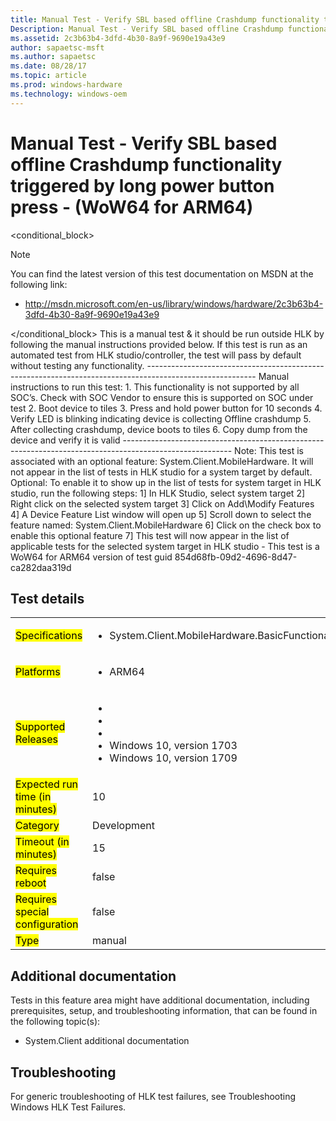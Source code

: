 ```yaml
---
title: Manual Test - Verify SBL based offline Crashdump functionality triggered by long power button press - (WoW64 for ARM64)
Description: Manual Test - Verify SBL based offline Crashdump functionality triggered by long power button press - (WoW64 for ARM64)
ms.assetid: 2c3b63b4-3dfd-4b30-8a9f-9690e19a43e9
author: sapaetsc-msft
ms.author: sapaetsc
ms.date: 08/28/17
ms.topic: article
ms.prod: windows-hardware
ms.technology: windows-oem
---
```


# Manual Test - Verify SBL based offline Crashdump functionality triggered by long power button press - (WoW64 for ARM64)

<conditional_block> <conditions> <docset value="standalone"></docset> </conditions>

>[!NOTE]
You can find the latest version of this test documentation on MSDN at the following link:

-   <xref hlink="http://msdn.microsoft.com/en-us/library/windows/hardware/2c3b63b4-3dfd-4b30-8a9f-9690e19a43e9">http://msdn.microsoft.com/en-us/library/windows/hardware/2c3b63b4-3dfd-4b30-8a9f-9690e19a43e9</b>


</conditional_block> This is a manual test & it should be run outside HLK by following the manual instructions provided below. If this test is run as an automated test from HLK studio/controller, the test will pass by default without testing any functionality. --------------------------------------------------------------------------------------------------------- Manual instructions to run this test: 1. This functionality is not supported by all SOC’s. Check with SOC Vendor to ensure this is supported on SOC under test 2. Boot device to tiles 3. Press and hold power button for 10 seconds 4. Verify LED is blinking indicating device is collecting Offline crashdump 5. After collecting crashdump, device boots to tiles 6. Copy dump from the device and verify it is valid --------------------------------------------------------------------------------------------------------- Note: This test is associated with an optional feature: System.Client.MobileHardware. It will not appear in the list of tests in HLK studio for a system target by default. Optional: To enable it to show up in the list of tests for system target in HLK studio, run the following steps: 1\] In HLK Studio, select system target 2\] Right click on the selected system target 3\] Click on Add\\Modify Features 4\] A Device Feature List window will open up 5\] Scroll down to select the feature named: System.Client.MobileHardware 6\] Click on the check box to enable this optional feature 7\] This test will now appear in the list of applicable tests for the selected system target in HLK studio - This test is a WoW64 for ARM64 version of test guid 854d68fb-09d2-4696-8d47-ca282daa319d

## Test details

<table>
<colgroup>
<col width="50%" />
<col width="50%" />
</colgroup>
<tbody>
<tr class="odd">
<td><mark type="bullet_intro">Specifications</b></td>
<td><ul>
<li>System.Client.MobileHardware.BasicFunctionality</li>
</ul></td>
</tr>
<tr class="even">
<td><mark type="bullet_intro">Platforms</b></td>
<td><ul>
<li><tla rid="win_threshold_mobile"></tla> ARM64</li>
</ul></td>
</tr>
<tr class="odd">
<td><mark type="bullet_intro">Supported Releases</b></td>
<td><ul>
<li><tla rid="win_10"></tla></li>
<li><tla rid="win_10_th2"></tla></li>
<li><tla rid="win_10_rs1"></tla></li>
<li>Windows 10, version 1703</li>
<li>Windows 10, version 1709</li>
</ul></td>
</tr>
<tr class="even">
<td><mark type="bullet_intro">Expected run time (in minutes)</b></td>
<td>10</td>
</tr>
<tr class="odd">
<td><mark type="bullet_intro">Category</b></td>
<td>Development</td>
</tr>
<tr class="even">
<td><mark type="bullet_intro">Timeout (in minutes)</b></td>
<td>15</td>
</tr>
<tr class="odd">
<td><mark type="bullet_intro">Requires reboot</b></td>
<td>false</td>
</tr>
<tr class="even">
<td><mark type="bullet_intro">Requires special configuration</b></td>
<td>false</td>
</tr>
<tr class="odd">
<td><mark type="bullet_intro">Type</b></td>
<td>manual</td>
</tr>
</tbody>
</table>

## Additional documentation

Tests in this feature area might have additional documentation, including prerequisites, setup, and troubleshooting information, that can be found in the following topic(s):

-   <xref rid="p_hlk_test.system_client_additional_documentation">System.Client additional documentation</b>

## Troubleshooting

For generic troubleshooting of HLK test failures, see <xref rid="p_hlk.troubleshooting_windows_hlk_test_failures">Troubleshooting Windows HLK Test Failures</b>.



